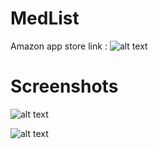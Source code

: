 # MedList

Amazon app store link : ![alt text](https://www.amazon.com/dp/B07DQLNCBC/ref=cm_sw_r_wa_awdb_t1_H6XiBb8X4RWZM)

# Screenshots

![alt text](https://images-na.ssl-images-amazon.com/images/I/510a4sjiD%2BL.png)

![alt text](https://images-na.ssl-images-amazon.com/images/I/51OpncHepdL.png)
